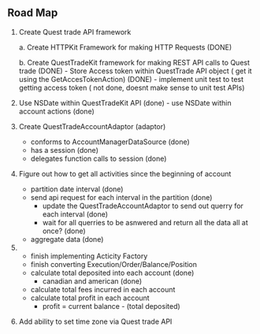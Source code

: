 ## Road Map

1. Create Quest trade API framework

    a. Create HTTPKit Framework for making HTTP Requests (DONE)
        

    b. Create QuestTradeKit framework for making REST API calls to Quest trade (DONE)
        - Store Access token within QuestTrade API object ( get it using the GetAccesTokenAction) (DONE)
        - implement unit test to test getting access token ( not done, doesnt make sense to unit test APIs)


 2. Use NSDate within QuestTradeKit API (done)
 		- use NSDate within account actions (done)


 3. Create QuestTradeAccountAdaptor (adaptor)
 	- conforms to AccountManagerDataSource (done)
 	- has a session  (done)
 	- delegates function calls to session (done)

 4. Figure out how to get all activities since the beginning of account 
    - partition date interval (done)
    - send api request for each interval in the partition (done)
        - update the QuestTradeAccountAdaptor to send out querry for each interval (done)
        - wait for all querries to be asnwered and return all the data all at once? (done)
    - aggregate data (done)

 5. 
     - finish implementing Acticity Factory
     - finish converting  Execution/Order/Balance/Position
     - calculate total deposited into each account (done)
        - canadian and american (done)
     - calculate total fees incurred in each account 
     - calculate total profit in each account
        - profit = current balance - (total deposited)

 6. Add ability to set time zone via Quest trade API




